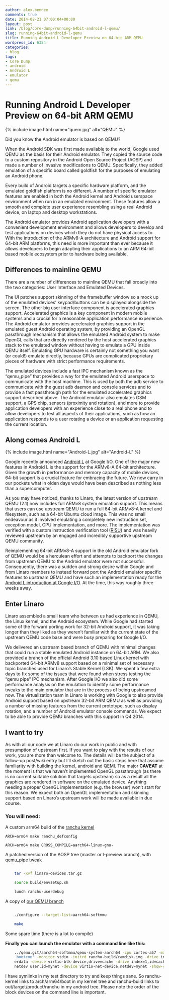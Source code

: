 ```yaml
---
author: alex.bennee
comments: true
date: 2014-08-21 07:00:04+00:00
layout: post
link: /blog/core-dump/running-64bit-android-l-qemu/
slug: running-64bit-android-l-qemu
title: Running Android L Developer Preview on 64-bit ARM QEMU
wordpress_id: 6354
categories:
- blog
tags:
- Core Dump
- android
- Android L
- emulator
- qemu
---
```


# Running Android L Developer Preview on 64-bit ARM QEMU

{% include image.html name="quem.jpg" alt="QEMU" %}

Did you know the Android emulator is based on QEMU?

When the Android SDK was first made available to the world, Google used QEMU as the basis for their Android emulator. They copied the source code to a custom repository in the Android Open Source Project (AOSP) and made a number of invasive modifications to QEMU. Specifically, they added emulation of a specific board called goldfish for the purposes of emulating an Android phone.

Every build of Android targets a specific hardware platform, and the emulated goldfish platform is no different. A number of specific emulator features are enabled in both the Android kernel and Android userspace environment when run in an emulated environment. These features allow a smooth and complete user experience resembling using a real Android device, on laptop and desktop workstations.

The Android emulator provides Android application developers with a convenient development environment and allows developers to develop and test applications on devices which they do not have physical access to. With the introduction of the ARMv8-A architecture and Android support for 64-bit ARM platforms, this need is more important than ever because it allows developers to begin adapting their applications to an ARM 64-bit based mobile ecosystem prior to hardware being available.

## Differences to mainline QEMU

There are a number of differences to mainline QEMU that fall broadly into the two categories: User Interface and Emulated Devices.

The UI patches support skinning of the framebuffer window so a mock up of the emulated devices’ keypad/buttons can be displayed alongside the screen. The other big user interface component is accelerated graphics support. Accelerated graphics is a key component in modern mobile systems and a crucial for a reasonable application performance experience. The Android emulator provides accelerated graphics support in the emulated guest Android operating system, by providing an OpenGL passthrough mechanism that allows the emulated Android system to make OpenGL calls that are directly rendered by the host accelerated graphics stack to the emulated window without having to emulate a GPU inside QEMU itself. Emulating GPU hardware is certainly not something you want (or could!) emulate directly, because GPUs are complicated proprietary pieces of hardware with strict performance requirements.

The emulated devices include a fast IPC mechanism known as the “qemu_pipe” that provides a way for the emulated Android userspace to communicate with the host machine. This is used by both the adb service to communicate with the guest adb daemon and console services and to provide a fast passthrough path for the emulated accelerated graphics support described above. The Android emulator also emulates GSM support, a GPS chip, sensors (proximity and rotation), and more to provide application developers with an experience close to a real phone and to allow developers to test all aspects of their applications, such as how an application responds to a user rotating a device or an application requesting the current location.


## Along comes Android L

{% include image.html name="Android-L.jpg" alt="Android-L" %}

Google recently announced [Android L](http://developer.android.com/preview/index.html) at Google I/O. One of the major new features in Android L is the support for the ARMv8-A 64-bit architecture. Given the growth in performance and memory capacity of mobile devices, 64-bit support is a crucial feature for embracing the future. We now carry in our pockets what in olden days would have been described as nothing less than a supercomputer.

As you may have noticed, thanks to Linaro, the latest version of upstream QEMU (2.1) now includes full ARMv8 system emulation support. This means that users can use upstream QEMU to run a full 64-bit ARMv8-A kernel and filesystem, such as a 64-bit Ubuntu cloud image. This was no small endeavour as it involved emulating a completely new instruction set, exception model, CPU implementation, and more. The implementation was verified with a custom instruction verification tool ([RISU](https://git.linaro.org/people/peter.maydell/risu.git)) and was heavily reviewed upstream by an engaged and incredibly supportive upstream QEMU community.

Reimplementing 64-bit ARMv8-A support in the old Android emulator fork of QEMU would be a herculean effort and attempts to backport the changes from upstream QEMU to the Android emulator were not successful. Consequently, there was a sudden and strong desire within Google and from Linaro members to instead forward port the Android emulator specific features to upstream QEMU and have such an implementation ready for the [Android L introduction at Google I/O](https://www.google.com/events/io). At the time, this was roughly three weeks away.


## Enter Linaro


Linaro assembled a small team who between us had experience in QEMU, the Linux kernel, and the Android ecosystem. While Google had started some of the forward porting work for 32-bit Android support, it was taking longer than they liked as they weren’t familiar with the current state of the upstream QEMU code base and were busy preparing for Google I/O.

We delivered an upstream based branch of QEMU with minimal changes that could run a stable emulated Android instance on 64-bit ARM. We also provided a branch of the official Android 3.10 based Linux kernel with backported 64-bit ARMv8 support based on a minimal set of necessary topic branches used for Linaro’s Stable Kernel (LSK). We spent a few extra days to fix some of the issues that were found when stress testing the “qemu pipe” IPC mechanism. After Google I/O we also did some performance analysis on the emulation to identify some performance tweaks to the main emulator that are in the process of being upstreamed now.
The virtualization team in Linaro is working with Google to also provide Android support based on upstream 32-bit ARM QEMU as well as providing a number of missing features from the current prototype, such as display rotation, and a number of Android emulator console commands. We expect to be able to provide QEMU branches with this support in Q4 2014.

## I want to try

As with all our code we at Linaro do our work in public and with presumption of upstream first. If you want to play with the results of our work, you are more than welcome to. The details will be the subject of a follow-up post/wiki entry but I’ll sketch out the basic steps here that assume familiarity with building the kernel, android and QEMI. The major **CAVEAT** at the moment is that we haven’t implemented OpenGL passthrough (as there is no current suitable solution that targets upstream) so as a result all the graphics are rendered in software on the emulated device. Anything needing a proper OpenGL implementation (e.g. the browser) won’t start for this reason. We expect both an OpenGL implementation and skinning support based on Linaro’s upstream work will be made available in due course.

### You will need:

A custom arm64 build of the [ranchu kernel](https://git.linaro.org/people/)

    ARCH=arm64 make ranchu_defconfig

    ARCH=arm64 make CROSS_COMPILE=aarch64-linux-gnu-


A patched version of the AOSP tree (master or l-preview branch), with [qemu_pipe tweak](http://people.linaro.org/~alex.bennee/android/android-init-tweaks.diff)

```bash

    tar -xvf linaro-devices.tar.gz

    source build/envsetup.sh

    lunch ranchu-userdebug

```

A copy of [our QEMU branch](https://git.linaro.org/people/peter.maydell/qemu-arm.git/refs/heads)

```bash

    ./configure --target-list=aarch64-softmmu

    make

```


Some spare time (there is a lot to compile)


**Finally you can launch the emulator with a command line like this:**

```bash
    ../qemu.git/aarch64-softmmu/qemu-system-aarch64 -cpu cortex-a57 -machine type=ranchu -m 4096 -kernel ./ranchu-kernel/Image -append 'console=ttyAMA0,38400 keep
    _bootcon' -monitor stdio -initrd ranchu-build/ramdisk.img -drive index=2,id=userdata,file=ranchu-build/userdata.img -device virtio-blk-device,drive=us
    erdata -device virtio-blk-device,drive=cache -drive index=1,id=cache,file=ranchu-build/cache.img -device virtio-blk-device,drive=system -drive index=0,id=system,file=ranchu-build/system.img -
    netdev user,id=mynet -device virtio-net-device,netdev=mynet -show-cursor 

```

I have symlinks in my test directory to try and keep things sane. So ranchu-kernel links to arch/arm64/boot in my kernel tree and ranchu-build links to out/target/product/ranchu in my android tree. Please note the order of the block devices on the command line is important.
